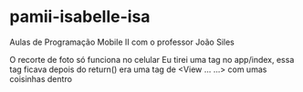 # pamii-isabelle-isa
Aulas de Programação Mobile II com o professor João Siles

O recorte de foto só funciona no celular
Eu tirei uma tag no app/index, essa tag ficava depois do return()
era uma tag de <View ... ...> com umas coisinhas dentro